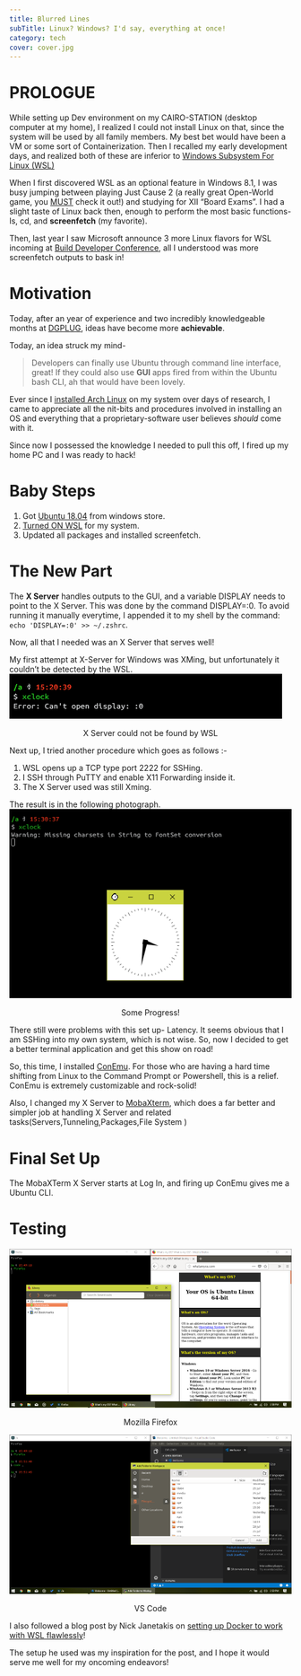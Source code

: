 ```yaml
---
title: Blurred Lines
subTitle: Linux? Windows? I'd say, everything at once!
category: tech
cover: cover.jpg
---
```

# PROLOGUE

While setting up Dev environment on my CAIRO-STATION (desktop computer at my home), I realized I could not install Linux on that, since the system will be used by all family members. My best bet would have been a VM or some sort of Containerization. Then I recalled my early development days, and realized both of these are inferior to [Windows Subsystem For Linux (WSL)](https://www.howtogeek.com/249966/how-to-install-and-use-the-linux-bash-shell-on-windows-10/)

When I first discovered WSL as an optional feature in Windows 8.1, I was busy jumping between playing Just Cause 2 (a really great Open-World game, you [MUST](https://www.youtube.com/watch?v=oTXqYg_S4Ps) check it out!) and studying for XII “Board Exams”. I had a slight taste of Linux back then, enough to perform the most basic functions- ls, cd, and **screenfetch** (my favorite).

Then, last year I saw Microsoft announce 3 more Linux flavors for WSL incoming at [Build Developer Conference](https://techcrunch.com/2017/05/11/microsofts-bash-on-windows-10-goes-beyond-ubuntu-and-gets-support-for-fedora-and-suse-too/), all I understood was more screenfetch outputs to bask in!
# Motivation

Today, after an year of experience and two incredibly knowledgeable months at [DGPLUG](https://mindretfarc.wordpress.com/2018/07/10/dgplug/), ideas have become more **achievable**.

Today, an idea struck my mind-

> Developers can finally use Ubuntu through command line interface, great! If they could also use **GUI** apps fired from within the Ubuntu bash CLI, ah that would have been lovely.

Ever since I [installed Arch Linux](https://brute4s99.gitlab.io/arch_zero_to_one/) on my system over days of research, I came to appreciate all the nit-bits and procedures involved in installing an OS and everything that a proprietary-software user believes *should* come with it.

Since now I possessed the knowledge I needed to pull this off, I fired up my home PC and I was ready to hack!
# Baby Steps

1. Got [Ubuntu 18.04](https://www.microsoft.com/en-us/p/ubuntu-1804/9n9tngvndl3q?activetab=pivot%3aoverviewtab) from windows store.
2. [Turned ON WSL](https://docs.microsoft.com/en-us/windows/wsl/install-win10) for my system.
3. Updated all packages and installed screenfetch.

# The New Part

The **X Server** handles outputs to the GUI, and a variable DISPLAY needs to point to the X Server. This was done by the command DISPLAY=:0. To avoid running it manually everytime, I appended it to my shell by the command: `echo 'DISPLAY=:0' >> ~/.zshrc`.

Now, all that I needed was an X Server that serves well!

My first attempt at X-Server for Windows was XMing, but unfortunately it couldn’t be detected by the WSL.
![XMINGnotDetected](xmingnotdetected.png)
<p align='center'>X Server could not be found by WSL</p>

Next up, I tried another procedure which goes as follows :-

1. WSL opens up a TCP type port 2222 for SSHing.  
2. I SSH through PuTTY and enable X11 Forwarding inside it.
3. The X Server used was still Xming.

The result is in the following photograph.
![XMingDetected](xmingdetected.png)
<p align='center'>Some Progress!</p>

There still were problems with this set up- Latency. It seems obvious that I am SSHing into my own system, which is not wise. So, now I decided to get a better terminal application and get this show on road!

So, this time, I installed [ConEmu](https://conemu.github.io/). For those who are having a hard time shifting from Linux to the Command Prompt or Powershell, this is a relief. ConEmu is extremely customizable and rock-solid!

Also, I changed my X Server to [MobaXterm](https://mobaxterm.mobatek.net/), which does a far better and simpler job at handling X Server and related tasks(Servers,Tunneling,Packages,File System )
# Final Set Up

The MobaXTerm X Server starts at Log In, and firing up ConEmu gives me a Ubuntu CLI.
# Testing

 
![XMingDetected](xmingdetected1.png)

<p align='center'>Mozilla Firefox</p>

![XMingDetected2](xmingdetected2.png)

<p align='center'>VS Code</p>

I also followed a blog post by Nick Janetakis on [setting up Docker to work with WSL flawlessly](https://nickjanetakis.com/blog/setting-up-docker-for-windows-and-wsl-to-work-flawlessly)!

The setup he used was my inspiration for the post, and I hope it would serve me well for my oncoming endeavors!